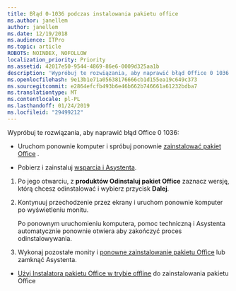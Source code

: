 ```yaml
---
title: Błąd 0-1036 podczas instalowania pakietu office
ms.author: janellem
author: janellem
ms.date: 12/19/2018
ms.audience: ITPro
ms.topic: article
ROBOTS: NOINDEX, NOFOLLOW
localization_priority: Priority
ms.assetid: 42017e50-9544-4869-86e6-0009d325aa1b
description: 'Wypróbuj te rozwiązania, aby naprawić błąd Office 0 1036:'
ms.openlocfilehash: 9e13b1e71a05638176666cb1d155ea19c649c373
ms.sourcegitcommit: e2864efcfb493b6e46b662b746661a61232bdba7
ms.translationtype: MT
ms.contentlocale: pl-PL
ms.lasthandoff: 01/24/2019
ms.locfileid: "29499212"
---
```

Wypróbuj te rozwiązania, aby naprawić błąd Office 0 1036:
  
- Uruchom ponownie komputer i spróbuj ponownie [zainstalować pakiet Office](https://portal.office.com/OLS/MySoftware.aspx) . 
    
- Pobierz i zainstaluj [wsparcia i Asystenta](https://aka.ms/SARA-OfficeUninstall-Alchemy).
    
1. Po jego otwarciu, z **produktów Odinstaluj pakiet Office** zaznacz wersję, którą chcesz odinstalować i wybierz przycisk **Dalej**. 
    
2. Kontynuuj przechodzenie przez ekrany i uruchom ponownie komputer po wyświetleniu monitu.
    
    Po ponownym uruchomieniu komputera, pomoc techniczną i Asystenta automatycznie ponownie otwiera aby zakończyć proces odinstalowywania.
    
3. Wykonaj pozostałe monity i [ponowne zainstalowanie pakietu Office](https://portal.office.com/OLS/MySoftware.aspx) lub zamknąć Asystenta. 
    
- [Użyj Instalatora pakietu Office w trybie offline](https://support.office.com/article/f0a85fe7-118f-41cb-a791-d59cef96ad1c?wt.mc_id=Alchemy_ClientDIA.aspx) do zainstalowania pakietu Office 
    

